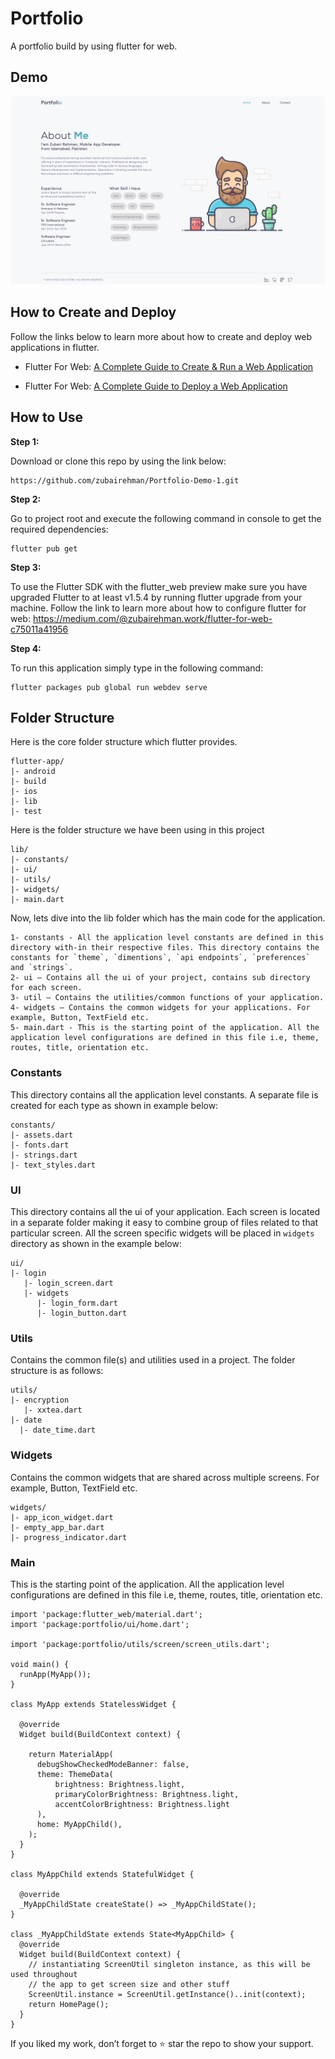 # Portfolio

A portfolio build by using flutter for web.

## Demo

<p>
  <img src="screenshots/portfolio.png">
</p>

## How to Create and Deploy
Follow the links below to learn more about how to create and deploy web applications in flutter.

* Flutter For Web: [A Complete Guide to Create & Run a Web Application](https://medium.com/@zubairehman.work/flutter-for-web-c75011a41956)

* Flutter For Web: [A Complete Guide to Deploy a Web Application](https://medium.com/@zubairehman.work/flutter-for-web-a-complete-guide-to-deploy-a-web-application-3fa9463377a8)

## How to Use 

**Step 1:**

Download or clone this repo by using the link below:

```
https://github.com/zubairehman/Portfolio-Demo-1.git
```

**Step 2:**

Go to project root and execute the following command in console to get the required dependencies: 

``` 
flutter pub get 
```

**Step 3:**

To use the Flutter SDK with the flutter_web preview make sure you have upgraded Flutter to at least v1.5.4 by running flutter upgrade from your machine. Follow the link to learn more about how to configure flutter for web: https://medium.com/@zubairehman.work/flutter-for-web-c75011a41956

**Step 4:**

To run this application simply type in the following command:

```
flutter packages pub global run webdev serve
```

## Folder Structure
Here is the core folder structure which flutter provides.

```
flutter-app/
|- android
|- build
|- ios
|- lib
|- test
```

Here is the folder structure we have been using in this project

```
lib/
|- constants/
|- ui/
|- utils/
|- widgets/
|- main.dart
```

Now, lets dive into the lib folder which has the main code for the application.

```
1- constants - All the application level constants are defined in this directory with-in their respective files. This directory contains the constants for `theme`, `dimentions`, `api endpoints`, `preferences` and `strings`.
2- ui — Contains all the ui of your project, contains sub directory for each screen.
3- util — Contains the utilities/common functions of your application.
4- widgets — Contains the common widgets for your applications. For example, Button, TextField etc.
5- main.dart - This is the starting point of the application. All the application level configurations are defined in this file i.e, theme, routes, title, orientation etc.
```

### Constants

This directory contains all the application level constants. A separate file is created for each type as shown in example below:

```
constants/
|- assets.dart
|- fonts.dart
|- strings.dart
|- text_styles.dart
```

### UI

This directory contains all the ui of your application. Each screen is located in a separate folder making it easy to combine group of files related to that particular screen. All the screen specific widgets will be placed in `widgets` directory as shown in the example below:

```
ui/
|- login
   |- login_screen.dart
   |- widgets
      |- login_form.dart
      |- login_button.dart
```

### Utils

Contains the common file(s) and utilities used in a project. The folder structure is as follows: 

```
utils/
|- encryption
   |- xxtea.dart
|- date
  |- date_time.dart
```

### Widgets

Contains the common widgets that are shared across multiple screens. For example, Button, TextField etc.

```
widgets/
|- app_icon_widget.dart
|- empty_app_bar.dart
|- progress_indicator.dart
```

### Main

This is the starting point of the application. All the application level configurations are defined in this file i.e, theme, routes, title, orientation etc.

```
import 'package:flutter_web/material.dart';
import 'package:portfolio/ui/home.dart';

import 'package:portfolio/utils/screen/screen_utils.dart';

void main() {
  runApp(MyApp());
}

class MyApp extends StatelessWidget {

  @override
  Widget build(BuildContext context) {

    return MaterialApp(
      debugShowCheckedModeBanner: false,
      theme: ThemeData(
          brightness: Brightness.light,
          primaryColorBrightness: Brightness.light,
          accentColorBrightness: Brightness.light
      ),
      home: MyAppChild(),
    );
  }
}

class MyAppChild extends StatefulWidget {

  @override
  _MyAppChildState createState() => _MyAppChildState();
}

class _MyAppChildState extends State<MyAppChild> {
  @override
  Widget build(BuildContext context) {
    // instantiating ScreenUtil singleton instance, as this will be used throughout
    // the app to get screen size and other stuff
    ScreenUtil.instance = ScreenUtil.getInstance()..init(context);
    return HomePage();
  }
}
```

If you liked my work, don’t forget to ⭐ star the repo to show your support.
